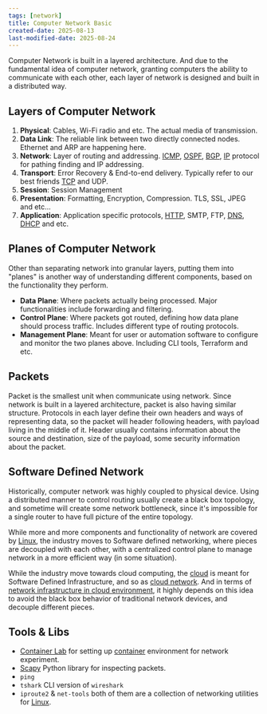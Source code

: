 ```yaml
---
tags: [network]
title: Computer Network Basic
created-date: 2025-08-13
last-modified-date: 2025-08-24
---
```


Computer Network is built in a layered architecture. And due to the fundamental idea of computer network, granting computers the ability to communicate with each other, each layer of network is designed and built in a distributed way.

## Layers of Computer Network

1. **Physical**: Cables, Wi-Fi radio and etc. The actual media of transmission.
2. **Data Link**: The reliable link between two directly connected nodes. Ethernet and ARP are happening here.
3. **Network**: Layer of routing and addressing. [ICMP](note/by/developer/network_protocols.md#ICMP), [OSPF](note/by/developer/network_protocols.md#OSPF), [BGP](note/by/developer/network_protocols.md#BGP), [IP](note/by/developer/network_protocols.md#IP) protocol for pathing finding and IP addressing.
4. **Transport**: Error Recovery & End-to-end delivery. Typically refer to our best friends [TCP](note/by/developer/network_protocols.md#TCP) and UDP.
5. **Session**: Session Management
6. **Presentation**: Formatting, Encryption, Compression. TLS, SSL, JPEG and etc...
7. **Application**: Application specific protocols, [HTTP](note/by/developer/network_protocols.md#HTTP), SMTP, FTP, [DNS](note/by/developer/network_protocols.md#DNS), [DHCP](note/by/developer/network_protocols.md#DHCP) and etc.

## Planes of Computer Network

Other than separating network into granular layers, putting them into "planes" is another way of understanding different components, based on the functionality they perform.

- **Data Plane**: Where packets actually being processed. Major functionalities include forwarding and filtering.
- **Control Plane**: Where packets got routed, defining how data plane should process traffic. Includes different type of routing protocols.
- **Management Plane**: Meant for user or automation software to configure and monitor the two planes above. Including CLI tools, Terraform and etc.

## Packets

Packet is the smallest unit when communicate using network. Since network is built in a layered architecture, packet is also having similar structure. Protocols in each layer define their own headers and ways of representing data, so the packet will header following headers, with payload living in the middle of it. Header usually contains information about the source and destination, size of the payload, some security information about the packet.

## Software Defined Network

Historically, computer network was highly coupled to physical device. Using a distributed manner to control routing usually create a black box topology, and sometime will create some network bottleneck, since it's impossible for a single router to have full picture of the entire topology.

While more and more components and functionality of network are covered by [Linux](note/by/developer/linux_network.md), the industry moves to Software defined networking, where pieces are decoupled with each other, with a centralized control plane to manage network in a more efficient way (in some situation).

While the industry move towards cloud computing, the [cloud](note/by/developer/cloud_basic.md) is meant for Software Defined Infrastructure, and so as [cloud network](note/by/developer/cloud_network_service.md). And in terms of [network infrastructure in cloud environment](note/by/developer/cloud_network_infrastructure.md), it highly depends on this idea to avoid the black box behavior of traditional network devices, and decouple different pieces.

## Tools & Libs

- [Container Lab](https://containerlab.dev/) for setting up [container](note/by/developer/container.md) environment for network experiment.
- [Scapy](https://scapy.net/) Python library for inspecting packets.
- `ping`
- `tshark` CLI version of `wireshark`
- `iproute2` & `net-tools` both of them are a collection of networking utilities for [Linux](note/by/developer/linux_network.md).
